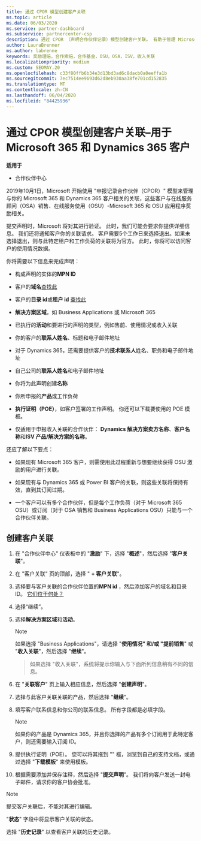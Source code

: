 ```yaml
---
title: 通过 CPOR 模型创建客户关联
ms.topic: article
ms.date: 06/03/2020
ms.service: partner-dashboard
ms.subservice: partnercenter-csp
description: 通过 CPOR （声明合作伙伴记录）模型创建客户关联。 有助于管理 Microsoft 365 和 Dynamics 365 客户的销售、使用情况、& 奖励。
author: LauraBrenner
ms.author: labrenne
keywords: 奖励理赔，合作索赔，合作基金，OSU，OSA，ISV，收入关联
ms.localizationpriority: medium
ms.custom: SEOMAY.20
ms.openlocfilehash: c33f80ffb6b34e3d13bd3ad6c8dacb0a0eeffa1b
ms.sourcegitcommit: 7ec7514ee9693d62d8eb930aa38fe701cd152835
ms.translationtype: MT
ms.contentlocale: zh-CN
ms.lasthandoff: 06/04/2020
ms.locfileid: "84425936"
---
```

# <a name="create-a-customer-association-via-the-cpor-model--use-for-microsoft-365-and-dynamics-365-customers"></a>通过 CPOR 模型创建客户关联–用于 Microsoft 365 和 Dynamics 365 客户

**适用于**

- 合作伙伴中心

2019年10月1日，Microsoft 开始使用 "申报记录合作伙伴（CPOR）" 模型来管理与你的 Microsoft 365 和 Dynamics 365 客户相关的关联，这些客户与在线服务顾问（OSA）销售、在线服务使用（OSU）-Microsoft 365 和 OSU 应用程序奖励相关。

提交声明时，Microsoft 将对其进行验证。 此时，我们可能会要求你提供详细信息。 我们还将通知客户你的关联请求。 客户需要5个工作日来选择退出。如果未选择退出，则与此特定租户和工作负荷的关联将为官方。 此时，你将可以访问客户的使用情况数据。 

你将需要以下信息来完成声明：

- 构成声明的实体的**MPN ID**

- 客户的**域名**[查找此](https://docs.microsoft.com/partner-center/find-customer-domain-name)

- 客户的**目录 id**或**租户 id** [查找此](https://docs.microsoft.com/partner-center/find-customer-domain-name)

- **解决方案区域**，如 Business Applications 或 Microsoft 365

- 已执行的**活动**和要进行的声明的类型，例如售前、使用情况或收入关联

- 你的客户的**联系人姓名**、标题和电子邮件地址

- 对于 Dynamics 365，还需要提供客户的**技术联系人**姓名、职务和电子邮件地址

- 自己公司的**联系人姓名**和电子邮件地址

- 你将为此声明创建**名称**

- 你所申报的**产品**或工作负荷

- **执行证明（POE）**，如客户签署的工作声明。 你还可以下载要使用的 POE 模板。

- 仅适用于申报收入关联的合作伙伴： **Dynamics 解决方案卖方名称**、**客户名称**和**ISV 产品/解决方案的名称**。 

还应了解以下要点：

- 如果现有 Microsoft 365 客户，则需使用此过程重新与想要继续获得 OSU 激励的用户进行关联。

- 如果现有与 Dynamics 365 或 Power BI 客户的关联，则这些关联将保持有效，直到其订阅过期。

- 一个客户可以有多个合作伙伴，但是每个工作负荷（对于 Microsoft 365 OSU）或订阅（对于 OSA 销售和 Business Applications OSU）只能与一个合作伙伴关联。

## <a name="create-a-customer-association"></a>创建客户关联

1. 在 "合作伙伴中心" 仪表板中的 "**激励**" 下，选择 "**概述**"，然后选择 "**客户关联**"。 

2. 在 "客户关联" 页的顶部，选择 " **+ 客户关联**"。

3. 选择要与客户关联的合作伙伴位置的**MPN id** ，然后添加客户的域名和目录 ID。 [它们位于何处？](https://docs.microsoft.com/partner-center/find-customer-domain-name)

4. 选择“继续”。

5. 选择**解决方案区域**和**活动**。 

   >[!Note]
   >
   >如果选择 "Business Applications"，请选择 "**使用情况" 和/或 "提前销售**" 或 "**收入关联**"，然后选择 "**继续**"。 

   >如果选择 "收入关联"，系统将提示你输入与下面所列信息稍有不同的信息。

6. 在 "**关联客户**" 页上输入相应信息，然后选择 "**创建声明**"。

7. 选择与此客户关联关联的产品，然后选择 "**继续**"。

8. 填写客户联系信息和你公司的联系信息。 所有字段都是必填字段。 

   >[!NOTE]
   >如果你的产品是 Dynamics 365，并且你选择的产品有多个订阅用于此特定客户，则还需要输入订阅 ID。

9. 提供执行证明（POE）。 您可以将其拖到 "" 框，浏览到自己的支持文档，或通过选择 "**下载模板**" 来使用模板。 

10. 根据需要添加并保存注释，然后选择 "**提交声明**"。 我们将向客户发送一封电子邮件，请求你的客户协会批准。

   >[!NOTE]
   >提交客户关联后，不能对其进行编辑。

"**状态**" 字段中将显示客户关联的状态。

选择 "**历史记录**" 以查看客户关联的历史记录。
